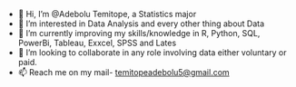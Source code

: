 - 👋 Hi, I’m @Adebolu Temitope, a Statistics major
- 👀 I’m interested in Data Analysis and every other thing about Data
- 🌱 I’m currently improving my skills/knowledge in R, Python, SQL, PowerBi, Tableau, Exxcel, SPSS and Lates
- 💞️ I’m looking to collaborate in any role involving data either voluntary or paid.
- 📫 Reach me on my mail- temitopeadebolu5@gmail.com

<!---
AdeboluBlaise/AdeboluBlaise is a ✨ special ✨ repository because its `README.md` (this file) appears on your GitHub profile.
You can click the Preview link to take a look at your changes.
--->
